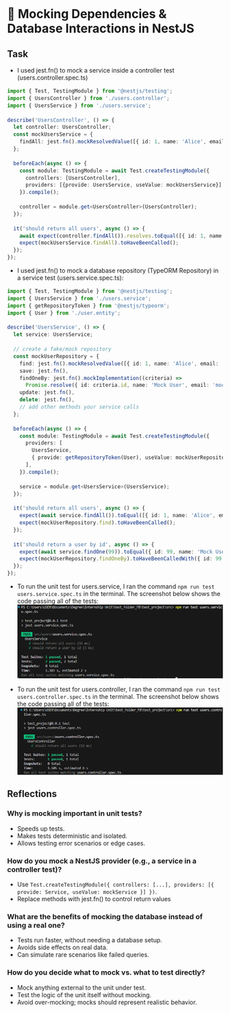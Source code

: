 # 📌 Mocking Dependencies & Database Interactions in NestJS

## Task

- I used jest.fn() to mock a service inside a controller test (users.controller.spec.ts)
  
```ts
import { Test, TestingModule } from '@nestjs/testing';
import { UsersController } from './users.controller';
import { UsersService } from './users.service';

describe('UsersController', () => {
  let controller: UsersController;
  const mockUsersService = {
    findAll: jest.fn().mockResolvedValue([{ id: 1, name: 'Alice', email: 'alice@gmail.com' }])
  };

  beforeEach(async () => {
    const module: TestingModule = await Test.createTestingModule({
      controllers: [UsersController],
      providers: [{provide: UsersService, useValue: mockUsersService}]
    }).compile();

    controller = module.get<UsersController>(UsersController);
  });

  it('should return all users', async () => {
    await expect(controller.findAll()).resolves.toEqual([{ id: 1, name: 'Alice',  email: 'alice@gmail.com' }]);
    expect(mockUsersService.findAll).toHaveBeenCalled();
  });
});

```

- I used jest.fn() to mock a database repository (TypeORM Repository) in a service test (users.service.spec.ts):

```ts
import { Test, TestingModule } from '@nestjs/testing';
import { UsersService } from './users.service';
import { getRepositoryToken } from '@nestjs/typeorm';
import { User } from './user.entity';

describe('UsersService', () => {
  let service: UsersService;

  // create a fake/mock repository
  const mockUserRepository = {
    find: jest.fn().mockResolvedValue([{ id: 1, name: 'Alice', email: 'alice@gmail.com' }]),
    save: jest.fn(),
    findOneBy: jest.fn().mockImplementation((criteria) =>
      Promise.resolve({ id: criteria.id, name: 'Mock User', email: 'mock@gmail.com' })),
    update: jest.fn(),
    delete: jest.fn(),
    // add other methods your service calls
  };

  beforeEach(async () => {
    const module: TestingModule = await Test.createTestingModule({
      providers: [
        UsersService,
        { provide: getRepositoryToken(User), useValue: mockUserRepository }, // 👈 provide the mock
      ],
    }).compile();

    service = module.get<UsersService>(UsersService);
  });

  it('should return all users', async () => {
    expect(await service.findAll()).toEqual([{ id: 1, name: 'Alice', email: 'alice@gmail.com' }]);
    expect(mockUserRepository.find).toHaveBeenCalled();
  });

  it('should return a user by id', async () => {
    expect(await service.findOne(99)).toEqual({ id: 99, name: 'Mock User', email: 'mock@gmail.com' });
    expect(mockUserRepository.findOneBy).toHaveBeenCalledWith({ id: 99 });
  });
});
```

- To run the unit test for users.service, I ran the command `npm run test users.service.spec.ts` in the terminal. The screenshot below shows the code passing all of the tests:
![Screenshot of successful test](images/mock_db_service_test.png)

- To run the unit test for users.controller, I ran the command `npm run test users.controller.spec.ts` in the terminal. The screenshot below shows the code passing all of the tests:
![Screenshot of successful test](images/mock_service_controller_test.png)

## Reflections

### Why is mocking important in unit tests?

- Speeds up tests.
- Makes tests deterministic and isolated.
- Allows testing error scenarios or edge cases.

### How do you mock a NestJS provider (e.g., a service in a controller test)?

- Use `Test.createTestingModule({ controllers: [...], providers: [{ provide: Service, useValue: mockService }] })`.
- Replace methods with jest.fn() to control return values

### What are the benefits of mocking the database instead of using a real one?

- Tests run faster, without needing a database setup.
- Avoids side effects on real data.
- Can simulate rare scenarios like failed queries.

### How do you decide what to mock vs. what to test directly?

- Mock anything external to the unit under test.
- Test the logic of the unit itself without mocking.
- Avoid over-mocking; mocks should represent realistic behavior.
